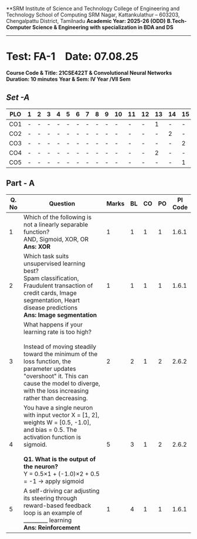 **SRM Institute of Science and Technology
College of Engineering and Technology
School of Computing
SRM Nagar, Kattankulathur – 603203, Chengalpattu District, Tamilnadu
**Academic Year: 2025-26 (ODD)**
**B.Tech-Computer Science & Engineering with specialization in BDA and DS**

---
# **Test: FA-1**    **Date: 07.08.25**
**Course Code & Title: 21CSE422T & Convolutional Neural Networks**  
**Duration: 10 minutes**
**Year & Sem: IV Year /VII Sem**
## **_Set -A_**

| PLO  | 1 | 2 | 3 | 4 | 5 | 6 | 7 | 8 | 9 | 10 | 11 | 12 | 13 | 14 | 15 |
|------|---|---|---|---|---|---|---|---|---|----|----|----|----|----|----|
| CO1  | - | - | - | - | - | - | - | - | - | -  | -  | -  | 1  | -  | -  |
| CO2  | - | - | - | - | - | - | - | - | - | -  | -  | -  | -  | 2  | -  |
| CO3  | - | - | - | - | - | - | - | - | - | -  | -  | -  | -  | -  | 2  |
| CO4  | - | - | - | - | - | - | - | - | - | -  | -  | -  | 2  | -  | -  |
| CO5  | - | - | - | - | - | - | - | - | - | -  | -  | -  | -  | -  | 1  |

## Part - A
| Q. No | Question | Marks | BL | CO | PO | PI Code |
|------|----------|-------|----|----|----|---------|
| 1 | Which of the following is not a linearly separable function?<br>AND, Sigmoid, XOR, OR<br>**Ans: XOR** | 1 | 1 | 1 | 1 | 1.6.1 |
| 2 | Which task suits unsupervised learning best?<br>Spam classification, Fraudulent transaction of credit cards, Image segmentation, Heart disease predictions<br>**Ans: Image segmentation** | 1 | 1 | 1 | 1 | 1.6.1 |
| 3 | What happens if your learning rate is too high?<br><br>Instead of moving steadily toward the minimum of the loss function, the parameter updates "overshoot" it. This can cause the model to diverge, with the loss increasing rather than decreasing. | 2 | 2 | 1 | 2 | 2.6.2 |
| 4 | You have a single neuron with input vector X = [1, 2], weights W = [0.5, -1.0], and bias = 0.5. The activation function is sigmoid.<br><br>**Q1. What is the output of the neuron?**<br>Y = 0.5×1 + (-1.0)×2 + 0.5 = -1 → apply sigmoid | 5 | 3 | 1 | 2 | 2.6.2 |
| 5 | A self-driving car adjusting its steering through reward-based feedback loop is an example of _________ learning<br>**Ans: Reinforcement** | 1 | 4 | 1 | 1 | 1.6.1 |
